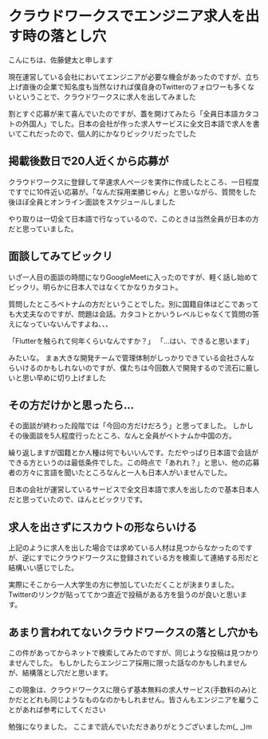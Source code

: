 # クラウドワークスでエンジニア求人を出す時の落とし穴
こんにちは、佐藤健太と申します

現在運営している会社においてエンジニアが必要な機会があったのですが、立ち上げ直後の企業で知名度も当然なければ僕自身のTwitterのフォロワーも多くないということで、クラウドワークスに求人を出してみました

割とすぐ応募が来て喜んでいたのですが、蓋を開けてみたら「全員日本語カタコトの外国人」でした。日本の会社が作った求人サービスに全文日本語で求人を書いてこれだったので、個人的にかなりビックリだったでした

## 掲載後数日で20人近くから応募が
クラウドワークスに登録して早速求人ページを実作に作成したところ、一日程度ですでに10件近い応募が。「なんだ採用楽勝じゃん」と思いながら、質問をした後ほぼ全員とオンライン面談をスケジュールしました

やり取りは一切全て日本語で行なっているので、このときは当然全員が日本の方だと思っていました。

## 面談してみてビックリ
いざ一人目の面談の時間になりGoogleMeetに入ったのですが、軽く話し始めてビックリ。明らかに日本人ではなくてかなりカタコト。

質問したところベトナムの方だということでした。別に国籍自体はどこであっても大丈夫なのですが、問題は会話。カタコトとかいうレベルじゃなくて質問の答えになっていないんですよね、、、

「Flutterを触られて何年くらいなんですか？」
「...はい、できると思います」

みたいな。
まぁ大きな開発チームで管理体制がしっかりできている会社さんならいけるのかもしれないのですが、僕たちは今回数人で開発するので流石に厳しいと思い早めに切り上げました

## その方だけかと思ったら...
その面談が終わった段階では「今回の方だけだろう」と思ってました。
しかしその後面談を5人程度行ったところ、なんと全員がベトナムか中国の方。

繰り返しますが国籍とか人種は何でもいいんです。ただやっぱり日本語で会話ができる方というのは最低条件でした。この時点で「あれれ？」と思い、他の応募者の方々に言語を聞いたところなんと一人も日本人がいませんでした。

日本の会社が運営しているサービスで全文日本語で求人を出したので基本日本人だと思っていたので、ほんとビックリです。

## 求人を出さずにスカウトの形ならいける
上記のように求人を出した場合では求めている人材は見つからなかったのですが、逆にすでにクラウドワークスに登録されている方を検索して連絡する形だと結構いい感じでした。

実際にそこから一人大学生の方に参加していただくことが決まりました。Twitterのリンクが貼っててかつ直近で投稿がある方を狙うのが良いと思います。

## あまり言われてないクラウドワークスの落とし穴かも
この件があってからネットで検索してみたのですが、同じような投稿は見つかりませんでした。
もしかしたらエンジニア採用に限った話なのかもしれませんが、結構落とし穴だと思います。

この現象は、クラウドワークスに限らず基本無料の求人サービス(手数料のみ)とかだとどれも同じようなものなのかもしれません。皆さんもエンジニアを雇うことがあれば参考にしてください

勉強になりました。
ここまで読んでいただきありがとうございましたm(_ _)m